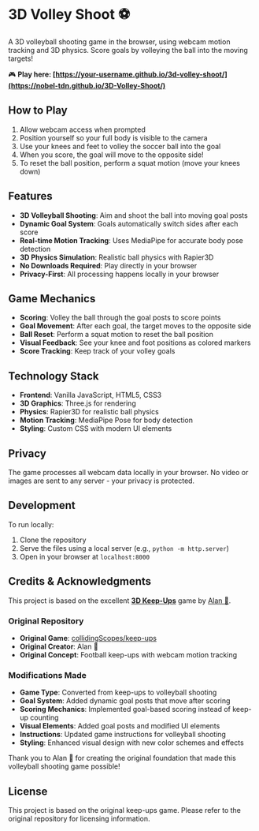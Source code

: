 # 3D Volley Shoot ⚽

A 3D volleyball shooting game in the browser, using webcam motion tracking and 3D physics. Score goals by volleying the ball into the moving targets!

🎮 **Play here: [https://your-username.github.io/3d-volley-shoot/](https://nobel-tdn.github.io/3D-Volley-Shoot/)**

## How to Play

1. Allow webcam access when prompted
2. Position yourself so your full body is visible to the camera
3. Use your knees and feet to volley the soccer ball into the goal
4. When you score, the goal will move to the opposite side!
5. To reset the ball position, perform a squat motion (move your knees down)

## Features

- **3D Volleyball Shooting**: Aim and shoot the ball into moving goal posts
- **Dynamic Goal System**: Goals automatically switch sides after each score
- **Real-time Motion Tracking**: Uses MediaPipe for accurate body pose detection
- **3D Physics Simulation**: Realistic ball physics with Rapier3D
- **No Downloads Required**: Play directly in your browser
- **Privacy-First**: All processing happens locally in your browser

## Game Mechanics

- **Scoring**: Volley the ball through the goal posts to score points
- **Goal Movement**: After each goal, the target moves to the opposite side
- **Ball Reset**: Perform a squat motion to reset the ball position
- **Visual Feedback**: See your knee and foot positions as colored markers
- **Score Tracking**: Keep track of your volley goals

## Technology Stack

- **Frontend**: Vanilla JavaScript, HTML5, CSS3
- **3D Graphics**: Three.js for rendering
- **Physics**: Rapier3D for realistic ball physics
- **Motion Tracking**: MediaPipe Pose for body detection
- **Styling**: Custom CSS with modern UI elements

## Privacy

The game processes all webcam data locally in your browser. No video or images are sent to any server - your privacy is protected.

## Development

To run locally:
1. Clone the repository
2. Serve the files using a local server (e.g., `python -m http.server`)
3. Open in your browser at `localhost:8000`

## Credits & Acknowledgments

This project is based on the excellent **[3D Keep-Ups](https://github.com/collidingScopes/keep-ups)** game by [Alan 👾](https://github.com/collidingScopes). 

### Original Repository
- **Original Game**: [collidingScopes/keep-ups](https://github.com/collidingScopes/keep-ups)
- **Original Creator**: Alan 👾
- **Original Concept**: Football keep-ups with webcam motion tracking

### Modifications Made
- **Game Type**: Converted from keep-ups to volleyball shooting
- **Goal System**: Added dynamic goal posts that move after scoring
- **Scoring Mechanics**: Implemented goal-based scoring instead of keep-up counting
- **Visual Elements**: Added goal posts and modified UI elements
- **Instructions**: Updated game instructions for volleyball shooting
- **Styling**: Enhanced visual design with new color schemes and effects

Thank you to Alan 👾 for creating the original foundation that made this volleyball shooting game possible!

## License

This project is based on the original keep-ups game. Please refer to the original repository for licensing information.
